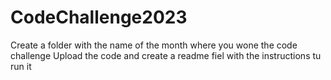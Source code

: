 # CodeChallenge2023
Create a folder with the name of the month where you wone the code challenge
Upload the code and create a readme fiel with the instructions tu run it
